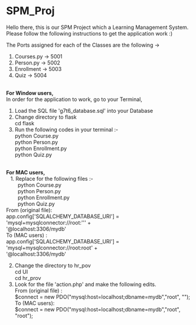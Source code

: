 # SPM_Proj

Hello there, this is our SPM Project which a Learning Management System. Please follow the following instructions to get the application work :)


The Ports assigned for each of the Classes are the following ->
1. Courses.py -> 5001
2. Person.py -> 5002
3. Enrollment -> 5003
4. Quiz -> 5004



<br /> <b>
For Window users, </b><br />
In order for the application to work, go to your Terminal, 
1. Load the SQL file 'g7t6_database.sql' into your Database
2. Change directory to flask 
   <br /> cd flask
3. Run the following codes in your terminal :-
   <br /> python Course.py
   <br /> python Person.py
   <br /> python Enrollment.py
   <br /> python Quiz.py

<br /><b>
For MAC users,</b> <br />
&nbsp;&nbsp; 1. Replace for the following files :-
  <br /> &nbsp;&nbsp;&nbsp;&nbsp;&nbsp;&nbsp;&nbsp; python Course.py
  <br /> &nbsp;&nbsp;&nbsp;&nbsp;&nbsp;&nbsp;&nbsp; python Person.py
  <br /> &nbsp;&nbsp;&nbsp;&nbsp;&nbsp;&nbsp;&nbsp; python Enrollment.py
  <br /> &nbsp;&nbsp;&nbsp;&nbsp;&nbsp;&nbsp;&nbsp; python Quiz.py
  <br /> From (original file): 
         <br />
            app.config['SQLALCHEMY_DATABASE_URI'] = 'mysql+mysqlconnector://root:''' + \
                                                 '@localhost:3306/mydb'                                   
  To (MAC users) :
  <br /> app.config['SQLALCHEMY_DATABASE_URI'] = 'mysql+mysqlconnector://root:root' + \
                                           '@localhost:3306/mydb'
                                    
2. Change the directory to hr_pov
   <br /> cd UI
   <br /> cd hr_prov
   <br />
3. Look for the file 'action.php' and make the following edits. 
  <br /> From (original file) :
   <br />
      $connect = new PDO("mysql:host=localhost;dbname=mydb","root", "");
   <br />
   To (MAC users):
   <br />
      $connect = new PDO("mysql:host=localhost;dbname=mydb","root", "root");

               
